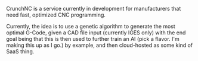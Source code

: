 CrunchNC is a service currently in development for manufacturers that need fast, optimized CNC programming.

Currently, the idea is to use a genetic algorithm to generate the most optimal G-Code, given a CAD file input (currently IGES only)
with the end goal being that this is then used to further train an AI (pick a flavor. I'm making this up as I go.) by example, and then cloud-hosted as some kind of SaaS thing.

